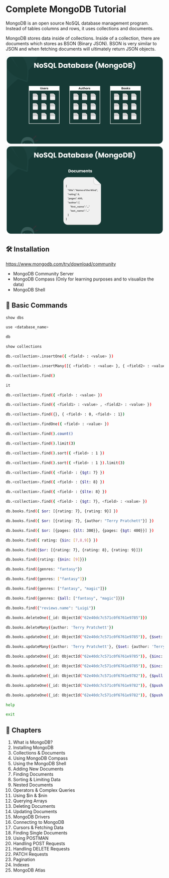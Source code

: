 # Complete MongoDB Tutorial

MongoDB is an open source NoSQL database management program. Instead of tables columns and rows, it uses collections and documents.

MongoDB stores data inside of collections. Inside of a collection, there are documents which stores as BSON (Binary JSON). BSON is very similar to JSON and when fetching documents will ultimately return JSON objects.

<img src="./images/mongodb-1.png" alt="MongoDB Collection">
<img src="./images/mongodb-2.png" alt="MongoDB Documents">

## 🛠 Installation

https://www.mongodb.com/try/download/community

- MongoDB Community Server
- MongoDB Compass (Only for learning purposes and to visualize the data)
- MongoDB Shell

## 🤖 Basic Commands

```sh
show dbs
```

```sh
use <database_name>
```

```sh
db
```

```sh
show collections
```

```sh
db.<collection>.insertOne({ <field> : <value> })
```

```sh
db.<collection>.insertMany([{ <field1> : <value> }, { <field2> : <value> }])
```

```sh
db.<collection>.find()
```

```sh
it
```

```sh
db.<collection>.find({ <field> : <value> })
```

```sh
db.<collection>.find({ <field1> : <value> , <field2> : <value> })
```

```sh
db.<collection>.find({}, { <field> : 0, <field> : 1})
```

```sh
db.<collection>.findOne({ <field> : <value> })
```

```sh
db.<collection>.find().count()
```

```sh
db.<collection>.find().limit(3)
```

```sh
db.<collection>.find().sort({ <field> : 1 })
```

```sh
db.<collection>.find().sort({ <field> : 1 }).limit(3)
```

```sh
db.<collection>.find({ <field> : {$gt: 7} })
```

```sh
db.<collection>.find({ <field> : {$lt: 8} })
```

```sh
db.<collection>.find({ <field> : {$lte: 8} })
```

```sh
db.<collection>.find({ <field> : {$gt: 7}, <field> : <value> })
```

```sh
db.books.find({ $or: [{rating: 7}, {rating: 9}] })
```

```sh
db.books.find({ $or: [{rating: 7}, {author: "Terry Pratchett"}] })
```

```sh
db.books.find({ $or: [{pages: {$lt: 300}}, {pages: {$gt: 400}}] })
```

```sh
db.books.find({ rating: {$in: [7,8,9]} })
```

```sh
db.books.find({$or: [{rating: 7}, {rating: 8}, {rating: 9}]})
```

```sh
db.books.find({rating: {$nin: [9]}})
```

```sh
db.books.find({genres: "fantasy"})
```

```sh
db.books.find({genres: ["fantasy"]})
```

```sh
db.books.find({genres: ["fantasy", "magic"]})
```

```sh
db.books.find({genres: {$all: ["fantasy", "magic"]}})
```

```sh
db.books.find({"reviews.name": "Luigi"})
```

```sh
db.books.deleteOne({_id: ObjectId("62e40dc7c571c0f6761e9785")})
```

```sh
db.books.deleteMany({author: 'Terry Pratchett'})
```

```sh
db.books.updateOne({_id: ObjectId("62e40dc7c571c0f6761e9785")}, {$set: {rating: 8, pages: 360}})
```

```sh
db.books.updateMany({author: 'Terry Pratchett'}, {$set: {author: 'Terry Pratchet'}})
```

```sh
db.books.updateOne({_id: ObjectId("62e40dc7c571c0f6761e9785")}, {$inc: {pages: 2}})
```

```sh
db.books.updateOne({_id: ObjectId("62e40dc7c571c0f6761e9785")}, {$inc: {pages: -2}})
```

```sh
db.books.updateOne({_id: ObjectId("62e40dc7c571c0f6761e9782")}, {$pull: {genres: 'sci-fi'}})
```

```sh
db.books.updateOne({_id: ObjectId("62e40dc7c571c0f6761e9782")}, {$push: {genres: 'sci-fi'}})
```

```sh
db.books.updateOne({_id: ObjectId("62e40dc7c571c0f6761e9782")}, {$push: {genres: {$each: ['1','2']}}})
```

```sh
help
```

```sh
exit
```

## 📖 Chapters

1. What is MongoDB?
1. Installing MongoDB
1. Collections & Documents
1. Using MongoDB Compass
1. Using the MongoDB Shell
1. Adding New Documents
1. Finding Documents
1. Sorting & Limiting Data
1. Nested Documents
1. Operators & Complex Queries
1. Using \$in & $nin
1. Querying Arrays
1. Deleting Documents
1. Updating Documents
1. MongoDB Drivers
1. Connecting to MongoDB
1. Cursors & Fetching Data
1. Finding Single Documents
1. Using POSTMAN
1. Handling POST Requests
1. Handling DELETE Requests
1. PATCH Requests
1. Pagination
1. Indexes
1. MongoDB Atlas
